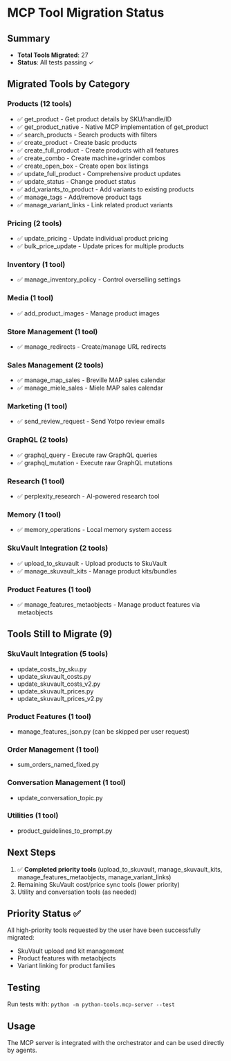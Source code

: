 # MCP Tool Migration Status

## Summary
- **Total Tools Migrated**: 27
- **Status**: All tests passing ✓

## Migrated Tools by Category

### Products (12 tools)
- ✅ get_product - Get product details by SKU/handle/ID
- ✅ get_product_native - Native MCP implementation of get_product
- ✅ search_products - Search products with filters
- ✅ create_product - Create basic products
- ✅ create_full_product - Create products with all features
- ✅ create_combo - Create machine+grinder combos
- ✅ create_open_box - Create open box listings
- ✅ update_full_product - Comprehensive product updates
- ✅ update_status - Change product status
- ✅ add_variants_to_product - Add variants to existing products
- ✅ manage_tags - Add/remove product tags
- ✅ manage_variant_links - Link related product variants

### Pricing (2 tools)
- ✅ update_pricing - Update individual product pricing
- ✅ bulk_price_update - Update prices for multiple products

### Inventory (1 tool)
- ✅ manage_inventory_policy - Control overselling settings

### Media (1 tool)
- ✅ add_product_images - Manage product images

### Store Management (1 tool)
- ✅ manage_redirects - Create/manage URL redirects

### Sales Management (2 tools)
- ✅ manage_map_sales - Breville MAP sales calendar
- ✅ manage_miele_sales - Miele MAP sales calendar

### Marketing (1 tool)
- ✅ send_review_request - Send Yotpo review emails

### GraphQL (2 tools)
- ✅ graphql_query - Execute raw GraphQL queries
- ✅ graphql_mutation - Execute raw GraphQL mutations

### Research (1 tool)
- ✅ perplexity_research - AI-powered research tool

### Memory (1 tool)
- ✅ memory_operations - Local memory system access

### SkuVault Integration (2 tools)
- ✅ upload_to_skuvault - Upload products to SkuVault
- ✅ manage_skuvault_kits - Manage product kits/bundles

### Product Features (1 tool)
- ✅ manage_features_metaobjects - Manage product features via metaobjects

## Tools Still to Migrate (9)

### SkuVault Integration (5 tools)
- update_costs_by_sku.py
- update_skuvault_costs.py
- update_skuvault_costs_v2.py
- update_skuvault_prices.py
- update_skuvault_prices_v2.py

### Product Features (1 tool)
- manage_features_json.py (can be skipped per user request)

### Order Management (1 tool)
- sum_orders_named_fixed.py

### Conversation Management (1 tool)
- update_conversation_topic.py

### Utilities (1 tool)
- product_guidelines_to_prompt.py

## Next Steps
1. ✅ **Completed priority tools** (upload_to_skuvault, manage_skuvault_kits, manage_features_metaobjects, manage_variant_links)
2. Remaining SkuVault cost/price sync tools (lower priority)
3. Utility and conversation tools (as needed)

## Priority Status ✅
All high-priority tools requested by the user have been successfully migrated:
- SkuVault upload and kit management
- Product features with metaobjects  
- Variant linking for product families

## Testing
Run tests with: `python -m python-tools.mcp-server --test`

## Usage
The MCP server is integrated with the orchestrator and can be used directly by agents.
